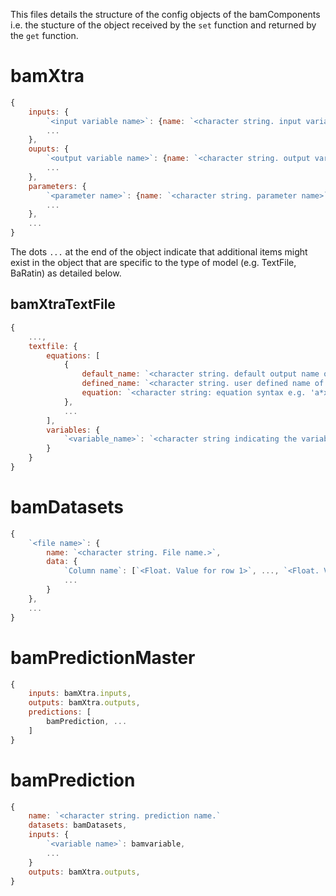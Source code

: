 This files details the structure of the config objects of the bamComponents i.e. the stucture of the object received by the `set` function and returned by the `get` function.

# bamXtra

```js
{
    inputs: {
        `<input variable name>`: {name: `<character string. input variable name>`},
        ...
    },
    ouputs: {
        `<output variable name>`: {name: `<character string. output variable name>`},
        ...
    },
    parameters: {
        `<parameter name>`: {name: `<character string. parameter name>`},
        ...
    }, 
    ...
}
```
The dots `...` at the end of the object  indicate that additional items might exist in the object that are specific to the type of model (e.g. TextFile, BaRatin) as detailed below.

## bamXtraTextFile

```js
{
    ...,
    textfile: {
        equations: [
            {
                default_name: `<character string. default output name of the equation, e.g. 'Y1'>`,
                defined_name: `<character string. user defined name of the equation output, e.g. 'y'>`,
                equation: `<character string: equation syntax e.g. 'a*x+b'>`
            },
            ...
        ],
        variables: {
            `<variable_name>`: `<character string indicating the variable_type => 'p' for parameter; 'i' for input variable>` 
        }
    }
}
```
# bamDatasets
```js
{
    `<file name>`: {
        name: `<character string. File name.>`,
        data: {
            `Column name`: [`<Float. Value for row 1>`, ..., `<Float. Value for row n>`],
            ...
        }
    },
    ...
}
```
# bamPredictionMaster

```js
{
    inputs: bamXtra.inputs,
    outputs: bamXtra.outputs,
    predictions: [
        bamPrediction, ...
    ]
}
```

# bamPrediction

```js
{
    name: `<character string. prediction name.`
    datasets: bamDatasets,
    inputs: {
        `<variable name>`: bamvariable,
        ...
    }
    outputs: bamXtra.outputs,
}
```
